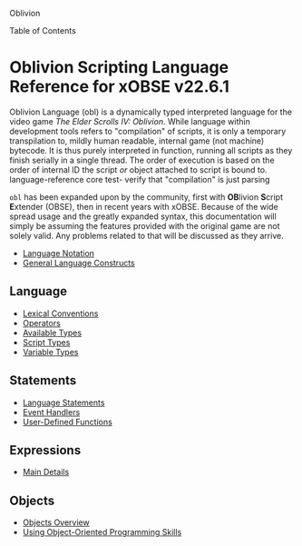 Oblivion

Table of Contents

# Oblivion Scripting Language Reference for xOBSE v22.6.1
Oblivion Language (obl) is a dynamically typed interpreted language for the video game _The Elder
Scrolls IV: Oblivion_. While language within development tools refers to "compilation" of scripts,
it is only a temporary transpilation to, mildly human readable, internal game (not machine)
bytecode. It is thus purely interpreted in function, running all scripts as they finish serially
in a single thread. The order of execution is based on the order of internal ID the script _or_
object attached to script is bound to.
language-reference core test- verify that "compilation" is just parsing

`obl` has been expanded upon by the community, first with **OB**livion **S**cript **E**xtender
(OBSE), then in recent years with xOBSE. Because of the wide spread usage and the greatly expanded
syntax, this documentation will simply be assuming the features provided with the original game
are not solely valid. Any problems related to that will be discussed as they arrive.

- [Language Notation](notation.md)
- [General Language Constructs](constructs.md)

## Language
- [Lexical Conventions](language/lexical.md)
- [Operators](language/operators.md)
- [Available Types](language/Types.md)
- [Script Types](language/script-types.md)
- [Variable Types](language/variables.md)

## Statements
- [Language Statements](statments/statements.md)
- [Event Handlers](statements/event-handlers.md)
- [User-Defined Functions](statements/user-defined-functions.md)

## Expressions
- [Main Details](expressions/main.md)

## Objects
- [Objects Overview](objects/main.md)
- [Using Object-Oriented Programming Skills](objects/oriented.md)
